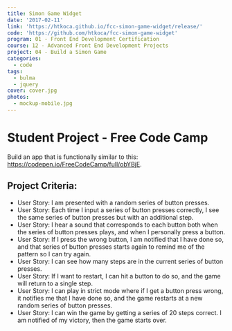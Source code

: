 ```yaml
---
title: Simon Game Widget
date: '2017-02-11'
link: 'https://htkoca.github.io/fcc-simon-game-widget/release/'
code: 'https://github.com/htkoca/fcc-simon-game-widget'
program: 01 - Front End Development Certification
course: 12 - Advanced Front End Development Projects
project: 04 - Build a Simon Game
categories:
  - code
tags:
  - bulma
  - jquery
cover: cover.jpg
photos:
  - mockup-mobile.jpg
---
```

# Student Project - Free Code Camp
Build an app that is functionally similar to this: https://codepen.io/FreeCodeCamp/full/obYBjE.

## Project Criteria:
* User Story: I am presented with a random series of button presses.
* User Story: Each time I input a series of button presses correctly, I see the same series of button presses but with an additional step.
* User Story: I hear a sound that corresponds to each button both when the series of button presses plays, and when I personally press a button.
* User Story: If I press the wrong button, I am notified that I have done so, and that series of button presses starts again to remind me of the pattern so I can try again.
* User Story: I can see how many steps are in the current series of button presses.
* User Story: If I want to restart, I can hit a button to do so, and the game will return to a single step.
* User Story: I can play in strict mode where if I get a button press wrong, it notifies me that I have done so, and the game restarts at a new random series of button presses.
* User Story: I can win the game by getting a series of 20 steps correct. I am notified of my victory, then the game starts over.
